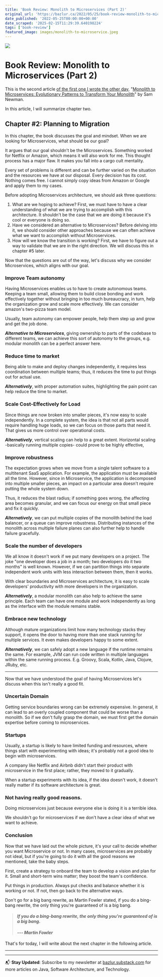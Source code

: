 ```yaml
---
title: 'Book Review: Monolith to Microservices (Part 2)'
original_url: 'https://bazlur.ca/2022/05/25/book-review-monolith-to-microservices-part-2/'
date_published: '2022-05-25T00:00:00+00:00'
date_scraped: '2025-02-15T11:29:39.640198224'
tags: ['book-review']
featured_image: images/monolith-to-microservice.jpeg
---
```


![](images/monolith-to-microservice.jpeg)

Book Review: Monolith to Microservices (Part 2)
===============================================

This is the second article [of the first one I wrote the other day](https://foojay.io/today/book-review-monolith-to-microservices-part-1/), "[Monolith to Microservices: Evolutionary Patterns to Transform Your Monolith](https://www.amazon.ca/Monolith-Microservices-Evolutionary-Patterns-Transform/dp/1492047848)" by Sam Newman.

In this article, I will summarize chapter two.

**Chapter #2: Planning to Migration**
-------------------------------------

In this chapter, the book discusses the goal and mindset. When we are looking for Microservices, what should be our goal?

It argues that our goal shouldn't be the Microservices. Something worked for Netflix or Amazon, which means it will also work for me. This thought process has a major flaw. It makes you fall into a cargo cult mentality.

Every set of problems is different and can be further varied on the situation and the resources we have at our disposal. Every decision has its cost. Nothing comes free. I cannot simply copy ideas from Amazon or Google and apply them to my cases.

Before adopting Microservices architecture, we should ask three questions:

1. What are we hoping to achieve? First, we must have to have a clear understanding of what we are trying to accomplish with this architecture. It shouldn't be the case that we are doing it because it's cool or everyone is doing so.
2. Have we considered an alternative to Microservices? Before delving into it, we should consider other approaches because we can often achieve what we want to accomplish without Microservices.
3. How will we know the transition is working? First, we have to figure out a way to validate that we are in the right direction. We will discuss this in chapter #5 later.

Now that the questions are out of the way, let's discuss why we consider Microservices, which aligns with our goal.

### **Improve Team autonomy**

Having Microservices enables us to have to create autonomous teams. Keeping a team small, allowing them to build close bonding and work effectively together without bringing in too much bureaucracy, in turn, help the organization grow and scale more effectively. We can consider amazon's two-pizza team model.

Usually, team autonomy can empower people, help them step up and grow and get the job done.

***Alternative to Microservices***, giving ownership to parts of the codebase to different teams, we can achieve this sort of autonomy to the groups, e.g. modular monolith can be a perfect answer here.

### **Reduce time to market**

Being able to make and deploy changes independently, it requires less coordination between multiple teams; thus, it reduces the time to put things out for actual use.

***Alternatively***, with proper automation suites, highlighting the pain point can help reduce the time to market.

### **Scale Cost-Effectively for Load**

Since things are now broken into smaller pieces, it's now easy to scale independently. In a complete system, the idea is that not all parts would require handling huge loads, so we can focus on those parts that need it. That gives us more control over operational costs.

***Alternatively***, vertical scaling can help to a great extent. Horizontal scaling -basically running multiple copies- could prove to be highly effective,

### **Improve robustness**

The expectation grows when we move from a single talent software to a multitenant SaaS application. For example, the application must be available all the time. However, since in Microservice, the application is decomposed into multiple smaller pieces, an impact on a particular area doesn't require putting the whole system down.

Thus, it reduces the blast radius; if something goes wrong, the affecting area becomes granular, and we can focus our energy on that small piece and fix it quickly.

***Alternatively***, we can put multiple copies of the monolith behind the load balancer, or a queue can improve robustness. Distributing instances of the monolith across multiple failure planes can also further help to handle failure gracefully.

### **Scale the number of developers**

We all know it doesn't work if we put many developers on a project. The joke "one developer does a job in a month; two developers do it two months" is well known. However, if we can partition things into separate independent work units with less interaction between them, then it works.

With clear boundaries and Microservices architecture, it is easy to scale developers' productivity with more developers in the organization.

***Alternatively***, a modular monolith can also help to achieve the same principle. Each team can have one module and work independently as long as the interface with the module remains stable.

### **Embrace new technology**

Although mature organizations limit how many technology stacks they support, it opens the door to having more than one stack running for multiple services. It even makes developers happy to some extent.

***Alternatively***, we can safely adopt a new language if the runtime remains the same. For example, JVM can run code written in multiple languages within the same running process. E.g. Groovy, Scala, Kotlin, Java, Clojure, JRuby, etc.

*** ** * ** ***

Now that we have understood the goal of having Microservices let's discuss when this isn't really a good fit.

### **Uncertain Domain**

Getting service boundaries wrong can be extremely expensive. In general, it can lead to an overly coupled component that could be worse than a monolith. So if we don't fully grasp the domain, we must first get the domain expertise before coming to microservices.

### **Startups**

Usually, a startup is likely to have limited funding and resources, where things start with experimenting with ideas; it's probably not a good idea to begin with microservices.

A company like Netflix and Airbnb didn't start their product with microservice in the first place; rather, they moved to it gradually.

When a startup experiments with its idea, if the idea doesn't work, it doesn't really matter if its software architecture is great.

### **Not having really good reasons.**

Doing microservices just because everyone else is doing it is a terrible idea.

We shouldn't go for microservices if we don't have a clear idea of what we want to achieve.

### Conclusion

Now that we have laid out the whole picture, it's your call to decide whether you want Microservice or not. In many cases, microservices are probably not ideal, but if you're going to do it with all the good reasons we mentioned, take the baby steps.

First, create a strategy to onboard the team to develop a vision and plan for it. Small and short-term wins matter; they boost the team's confidence.

Put things in production. Always put checks and balance whether it is working or not. If not, then go back to the alternative ways.

Don't go for a big bang rewrite, as Martin Fowler stated, if you do a bing-bang rewrite, the only thing you're guaranteed of is a big bang.
>
> #### *If you do a bing-bang rewrite, the only thing you're guaranteed of is a big bang.*
>
> #### *--- Martin Fowler*
>
That's for today, I will write about the next chapter in the following article.  

*** ** * ** ***

---

📬 **Stay Updated**: Subscribe to my newsletter at [bazlur.substack.com](https://bazlur.substack.com/) for more articles on Java, Software Architecture, and Technology.
